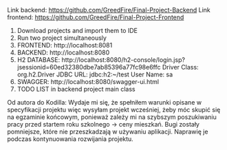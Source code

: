 Link backend: https://github.com/GreedFire/Final-Project-Backend Link frontend: https://github.com/GreedFire/Final-Project-Frontend

1. Download projects and import them to IDE
2. Run two project simultaneously
3. FRONTEND: http://localhost:8081
4. BACKEND: http://localhost:8080
5. H2 DATABASE: http://localhost:8080/h2-console/login.jsp?jsessionid=60ed32380dbe7ab85396a77fc98e6ffc 
            Driver Class: org.h2.Driver JDBC URL: jdbc:h2:~/test User Name: sa
7. SWAGGER: http://localhost:8080/swagger-ui.html
8. TODO LIST in backend project main class

Od autora do Kodilla: Wydaje mi się, że spełniłem warunki opisane w specyfikacji projektu więc wysyłam projekt wcześniej, 
żeby móc skupić się na egzaminie końcowym, ponieważ zależy mi na szybszym poszukiwaniu pracy przed startem roku szkolnego -> ceny mieszkań.
Bugi zostały pomniejsze, które nie przeszkadzają w używaniu aplikacji. Naprawię je podczas kontynuowania rozwijania projektu.
